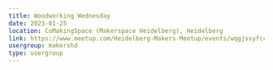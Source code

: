 ```yaml
---
title: Woodworking Wednesday
date: 2023-01-25
location: CoMakingSpace (Makerspace Heidelberg), Heidelberg
link: https://www.meetup.com/Heidelberg-Makers-Meetup/events/wqgjssyfccbhc/
usergroup: makershd
type: usergroup
---
```

